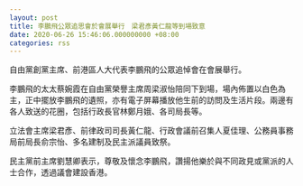 ```yaml
---
layout: post
title: 李鵬飛公眾追思會於會展舉行　梁君彥黃仁龍等到場致意
date: 2020-06-26 15:46:06.000000000 +08:00
categories: rss
---
```


自由黨創黨主席、前港區人大代表李鵬飛的公眾追悼會在會展舉行。

李鵬飛的太太蔡婉霞在自由黨榮譽主席周梁淑怡陪同下到場，場內佈置以白色為主，正中擺放李鵬飛的遺照，亦有電子屏幕播放他生前的訪問及生活片段。兩邊有各人致送的花圈，包括行政長官林鄭月娥、各司局長等。

立法會主席梁君彥、前律政司司長黃仁龍、行政會議前召集人夏佳理、公務員事務局前局長俞宗怡、多名建制及民主派議員致祭。

民主黨前主席劉慧卿表示，尊敬及懷念李鵬飛，讚揚他樂於與不同政見或黨派的人士合作，透過議會建設香港。
